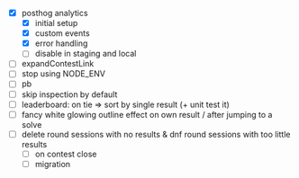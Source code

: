 - [x] posthog analytics
    - [x] initial setup
    - [x] custom events
    - [x] error handling
    - [ ] disable in staging and local
- [ ] expandContestLink
- [ ] stop using NODE_ENV
- [ ] pb
- [ ] skip inspection by default
- [ ] leaderboard: on tie => sort by single result (+ unit test it)
- [ ] fancy white glowing outline effect on own result / after jumping to a solve
- [ ] delete round sessions with no results & dnf round sessions with too little results
    - [ ] on contest close
    - [ ] migration
